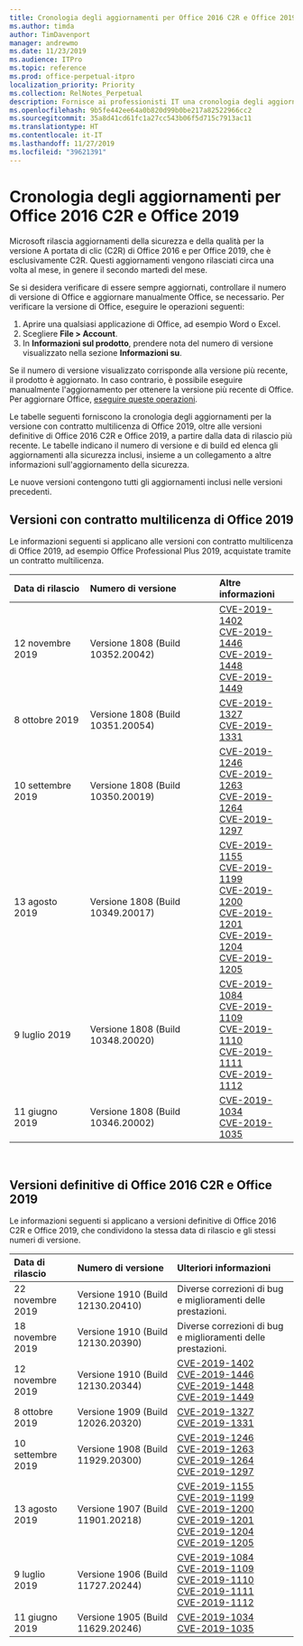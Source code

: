 ```yaml
---
title: Cronologia degli aggiornamenti per Office 2016 C2R e Office 2019
ms.author: timda
author: TimDavenport
manager: andrewmo
ms.date: 11/23/2019
ms.audience: ITPro
ms.topic: reference
ms.prod: office-perpetual-itpro
localization_priority: Priority
ms.collection: RelNotes_Perpetual
description: Fornisce ai professionisti IT una cronologia degli aggiornamenti per le versioni con licenza perpetua di Office 2016 e 2019 che usano la tecnologia A portata di clic (C2R)
ms.openlocfilehash: 9b5fe442ee64a0b820d99b0be217a82522966cc2
ms.sourcegitcommit: 35a8d41cd61fc1a27cc543b06f5d715c7913ac11
ms.translationtype: HT
ms.contentlocale: it-IT
ms.lasthandoff: 11/27/2019
ms.locfileid: "39621391"
---
```

# <a name="update-history-for-office-2016-c2r-and-office-2019"></a>Cronologia degli aggiornamenti per Office 2016 C2R e Office 2019

Microsoft rilascia aggiornamenti della sicurezza e della qualità per la versione A portata di clic (C2R) di Office 2016 e per Office 2019, che è esclusivamente C2R. Questi aggiornamenti vengono rilasciati circa una volta al mese, in genere il secondo martedì del mese.

Se si desidera verificare di essere sempre aggiornati, controllare il numero di versione di Office e aggiornare manualmente Office, se necessario. Per verificare la versione di Office, eseguire le operazioni seguenti:

  1.    Aprire una qualsiasi applicazione di Office, ad esempio Word o Excel.
  2.    Scegliere **File > Account**.
  3.    In **Informazioni sul prodotto**, prendere nota del numero di versione visualizzato nella sezione **Informazioni su**.

Se il numero di versione visualizzato corrisponde alla versione più recente, il prodotto è aggiornato. In caso contrario, è possibile eseguire manualmente l'aggiornamento per ottenere la versione più recente di Office. Per aggiornare Office, [eseguire queste operazioni](https://support.office.com/article/2ab296f3-7f03-43a2-8e50-46de917611c5).


Le tabelle seguenti forniscono la cronologia degli aggiornamenti per la versione con contratto multilicenza di Office 2019, oltre alle versioni definitive di Office 2016 C2R e Office 2019, a partire dalla data di rilascio più recente. Le tabelle indicano il numero di versione e di build ed elenca gli aggiornamenti alla sicurezza inclusi, insieme a un collegamento a altre informazioni sull'aggiornamento della sicurezza.

Le nuove versioni contengono tutti gli aggiornamenti inclusi nelle versioni precedenti.

## <a name="volume-licensed-versions-of-office-2019"></a>Versioni con contratto multilicenza di Office 2019
Le informazioni seguenti si applicano alle versioni con contratto multilicenza di Office 2019, ad esempio Office Professional Plus 2019, acquistate tramite un contratto multilicenza.

|**Data di rilascio**|**Numero di versione**|**Altre informazioni**|
|:-----|:-----|:-----|
|12 novembre 2019   |Versione 1808 (Build 10352.20042)  |[CVE-2019-1402](https://portal.msrc.microsoft.com/it-IT/security-guidance/advisory/CVE-2019-1402) <br/> [CVE-2019-1446](https://portal.msrc.microsoft.com/it-IT/security-guidance/advisory/CVE-2019-1446) <br/> [CVE-2019-1448](https://portal.msrc.microsoft.com/it-IT/security-guidance/advisory/CVE-2019-1448) <br/> [CVE-2019-1449](https://portal.msrc.microsoft.com/it-IT/security-guidance/advisory/CVE-2019-1449) <br/>  |
|8 ottobre 2019   |Versione 1808 (Build 10351.20054)  |[CVE-2019-1327](https://portal.msrc.microsoft.com/it-IT/security-guidance/advisory/CVE-2019-1327) <br/> [CVE-2019-1331](https://portal.msrc.microsoft.com/it-IT/security-guidance/advisory/CVE-2019-1331) <br/> |
|10 settembre 2019   |Versione 1808 (Build 10350.20019)  |[CVE-2019-1246](https://portal.msrc.microsoft.com/it-IT/security-guidance/advisory/CVE-2019-1246) <br/> [CVE-2019-1263](https://portal.msrc.microsoft.com/it-IT/security-guidance/advisory/CVE-2019-1263) <br/> [CVE-2019-1264](https://portal.msrc.microsoft.com/it-IT/security-guidance/advisory/CVE-2019-1264) <br/> [CVE-2019-1297](https://portal.msrc.microsoft.com/it-IT/security-guidance/advisory/CVE-2019-1297) <br/>  |
|13 agosto 2019   |Versione 1808 (Build 10349.20017)  |[CVE-2019-1155](https://portal.msrc.microsoft.com/it-IT/security-guidance/advisory/CVE-2019-1155) <br/> [CVE-2019-1199](https://portal.msrc.microsoft.com/it-IT/security-guidance/advisory/CVE-2019-1199) <br/> [CVE-2019-1200](https://portal.msrc.microsoft.com/it-IT/security-guidance/advisory/CVE-2019-1200) <br/> [CVE-2019-1201](https://portal.msrc.microsoft.com/it-IT/security-guidance/advisory/CVE-2019-1201) <br/> [CVE-2019-1204](https://portal.msrc.microsoft.com/it-IT/security-guidance/advisory/CVE-2019-1204) <br/> [CVE-2019-1205](https://portal.msrc.microsoft.com/it-IT/security-guidance/advisory/CVE-2019-1205) <br/>  |
|9 luglio 2019   |Versione 1808 (Build 10348.20020)  |[CVE-2019-1084](https://portal.msrc.microsoft.com/it-IT/security-guidance/advisory/CVE-2019-1084) <br/> [CVE-2019-1109](https://portal.msrc.microsoft.com/it-IT/security-guidance/advisory/CVE-2019-1109) <br/> [CVE-2019-1110](https://portal.msrc.microsoft.com/it-IT/security-guidance/advisory/CVE-2019-1110) <br/> [CVE-2019-1111](https://portal.msrc.microsoft.com/it-IT/security-guidance/advisory/CVE-2019-1111) <br/> [CVE-2019-1112](https://portal.msrc.microsoft.com/it-IT/security-guidance/advisory/CVE-2019-1112) <br/>|
|11 giugno 2019   |Versione 1808 (Build 10346.20002)  |[CVE-2019-1034](https://portal.msrc.microsoft.com/it-IT/security-guidance/advisory/CVE-2019-1034) <br/> [CVE-2019-1035](https://portal.msrc.microsoft.com/it-IT/security-guidance/advisory/CVE-2019-1035) <br/> |





<br/>

## <a name="retail-versions-of-office-2016-c2r-and-office-2019"></a>Versioni definitive di Office 2016 C2R e Office 2019
Le informazioni seguenti si applicano a versioni definitive di Office 2016 C2R e Office 2019, che condividono la stessa data di rilascio e gli stessi numeri di versione.

|**Data di rilascio**|**Numero di versione**|**Ulteriori informazioni**|
|:-----|:-----|:-----|
|22 novembre 2019   |Versione 1910 (Build 12130.20410)  |Diverse correzioni di bug e miglioramenti delle prestazioni.<br/>  |
|18 novembre 2019   |Versione 1910 (Build 12130.20390)  |Diverse correzioni di bug e miglioramenti delle prestazioni.<br/>  |
|12 novembre 2019   |Versione 1910 (Build 12130.20344)  |[CVE-2019-1402](https://portal.msrc.microsoft.com/it-IT/security-guidance/advisory/CVE-2019-1402) <br/> [CVE-2019-1446](https://portal.msrc.microsoft.com/it-IT/security-guidance/advisory/CVE-2019-1446) <br/> [CVE-2019-1448](https://portal.msrc.microsoft.com/it-IT/security-guidance/advisory/CVE-2019-1448) <br/> [CVE-2019-1449](https://portal.msrc.microsoft.com/it-IT/security-guidance/advisory/CVE-2019-1449) <br/>  |
|8 ottobre 2019   |Versione 1909 (Build 12026.20320)  |[CVE-2019-1327](https://portal.msrc.microsoft.com/it-IT/security-guidance/advisory/CVE-2019-1327) <br/> [CVE-2019-1331](https://portal.msrc.microsoft.com/it-IT/security-guidance/advisory/CVE-2019-1331) <br/> |
|10 settembre 2019   |Versione 1908 (Build 11929.20300)  |[CVE-2019-1246](https://portal.msrc.microsoft.com/it-IT/security-guidance/advisory/CVE-2019-1246) <br/> [CVE-2019-1263](https://portal.msrc.microsoft.com/it-IT/security-guidance/advisory/CVE-2019-1263) <br/> [CVE-2019-1264](https://portal.msrc.microsoft.com/it-IT/security-guidance/advisory/CVE-2019-1264) <br/> [CVE-2019-1297](https://portal.msrc.microsoft.com/it-IT/security-guidance/advisory/CVE-2019-1297) <br/>  |
|13 agosto 2019   |Versione 1907 (Build 11901.20218)  |[CVE-2019-1155](https://portal.msrc.microsoft.com/it-IT/security-guidance/advisory/CVE-2019-1155) <br/> [CVE-2019-1199](https://portal.msrc.microsoft.com/it-IT/security-guidance/advisory/CVE-2019-1199) <br/> [CVE-2019-1200](https://portal.msrc.microsoft.com/it-IT/security-guidance/advisory/CVE-2019-1200) <br/> [CVE-2019-1201](https://portal.msrc.microsoft.com/it-IT/security-guidance/advisory/CVE-2019-1201) <br/> [CVE-2019-1204](https://portal.msrc.microsoft.com/it-IT/security-guidance/advisory/CVE-2019-1204) <br/> [CVE-2019-1205](https://portal.msrc.microsoft.com/it-IT/security-guidance/advisory/CVE-2019-1205) <br/>  |
|9 luglio 2019   |Versione 1906 (Build 11727.20244)  |[CVE-2019-1084](https://portal.msrc.microsoft.com/it-IT/security-guidance/advisory/CVE-2019-1084) <br/> [CVE-2019-1109](https://portal.msrc.microsoft.com/it-IT/security-guidance/advisory/CVE-2019-1109) <br/> [CVE-2019-1110](https://portal.msrc.microsoft.com/it-IT/security-guidance/advisory/CVE-2019-1110) <br/> [CVE-2019-1111](https://portal.msrc.microsoft.com/it-IT/security-guidance/advisory/CVE-2019-1111) <br/> [CVE-2019-1112](https://portal.msrc.microsoft.com/it-IT/security-guidance/advisory/CVE-2019-1112) <br/>|
|11 giugno 2019   |Versione 1905 (Build 11629.20246)  |[CVE-2019-1034](https://portal.msrc.microsoft.com/it-IT/security-guidance/advisory/CVE-2019-1034) <br/> [CVE-2019-1035](https://portal.msrc.microsoft.com/it-IT/security-guidance/advisory/CVE-2019-1035) <br/> |





